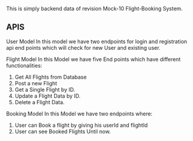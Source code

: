 This is simply backend data of revision Mock-10 Flight-Booking System.

## APIS

User Model
In this model we have two endpoints for login and registration api end points which will check for new User and existing user.

Flight Model
In this Model we have five End points which have different functionalities:
1. Get All Flights from Database
2. Post a new Flight
3. Get a Single Flight by ID.
4. Update a Flight Data by ID.
5. Delete a Flight Data.

Booking Model
In this Model we have two endpoints where:
1. User can Book a flight by giving his userId and flightId
2. User can see Booked Flights Until now.
